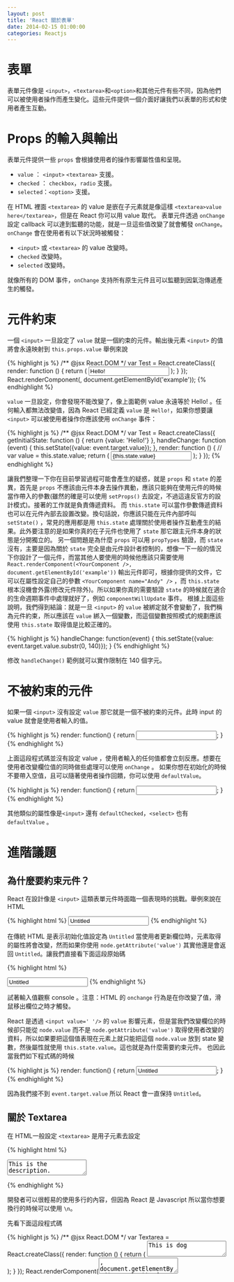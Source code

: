 ```yaml
---
layout: post
title: 'React 關於表單'
date: 2014-02-15 01:00:00
categories: Reactjs
---
```

# 表單
表單元件像是 `<input>`，`<textarea>`和`<option>`和其他元件有些不同，因為他們可以被使用者操作而產生變化。這些元件提供一個介面好讓我們以表單的形式和使用者產生互動。

# Props 的輸入與輸出
表單元件提供一些 `props` 會根據使用者的操作影響屬性值和呈現。
* `value` ： `<input>` `<textarea>` 支援。
* `checked` ： `checkbox`，`radio` 支援。
* `selected`：`<option>` 支援。

在 HTML 裡面 `<textarea>` 的 value 是嵌在子元素就是像這樣 `<textarea>value here</textarea>`，但是在 React 你可以用 value 取代。
表單元件透過 `onChange` 設定 callback 可以達到監聽的功能，就是一旦這些值改變了就會觸發 `onChange`。`onChange` 會在使用者有以下狀況時被觸發：
* `<input>` 或 `<textarea>` 的 value 改變時。
* `checked` 改變時。
* `selected` 改變時。

就像所有的 DOM 事件，`onChange` 支持所有原生元件且可以監聽到因氣泡傳遞產生的觸發。

# 元件約束
一個 `<input>` 一旦設定了 `value` 就是一個約束的元件。輸出後元素 `<input>` 的值將會永遠映射到 `this.props.value` 舉例來說

{% highlight js %}
/** @jsx React.DOM */
var Test = React.createClass({
  render: function () {
    return (
      <input type='text' value='Hello!' />
    );
  }
});
React.renderComponent(<Test />, document.getElementById('example'));
{% endhighlight %}

`value` 一旦設定，你會發現不能改變了，像上面範例 value 永遠等於 Hello! 。任何輸入都無法改變值，因為 React  已經定義 `value` 是 `Hello!`，如果你想要讓 `<input>` 可以被使用者操作你應該使用 `onChange` 事件：

{% highlight js %}
/** @jsx React.DOM */
var Test = React.createClass({
  getInitialState: function () {
    return {value: 'Hello!'}
  },
  handleChange: function (event) {
    this.setState({value: event.target.value});
  },
  render: function () {
    // var value = this.state.value;
    return (
      <input type='text' value={this.state.value} onChange={this.handleChange} />
    );
  }
});
{% endhighlight %}

讓我們整理一下你在目前學習過程可能會產生的疑惑，就是 `props` 和 `state` 的差異，首先是 `props` 不應該由元件本身去操作異動，應該只能夠在使用元件的時候當作帶入的參數(雖然的確是可以使用 `setProps()` 去設定，不過這違反官方的設計模式)。接著的工作就是負責傳遞資料。
而 `this.state` 可以當作參數傳遞資料也可以在元件內部去設置改變。換句話說，你應該只能在元件內部呼叫 `setState()` ，常見的應用都是用 `this.state` 處理關於使用者操作互動產生的結果。此外要注意的是如果你真的在子元件也使用了 `state` 那它跟主元件本身的狀態是分開獨立的。
另一個問題是為什麼 `props` 可以用 `propTypes` 驗證，而 `state` 沒有，主要是因為關於 `state` 完全是由元件設計者控制的，想像一下一般的情況下你設計了一個元件，而當其他人要使用的時候他應該只需要使用 `React.renderComponent(<YourComponent />, document.getElementById('example'))` 輸出元件即可，根據你提供的文件，它可以在屬性設定自己的參數 `<YourComponent name="Andy" />` ，而 `this.state` 根本沒機會外露(修改元件除外)。所以如果你真的需要驗證 `state` 的時候就在適合的生命週期事件中處理就好了，例如 `componentWillUpdate` 事件。
根據上面這些說明，我們得到結論：就是一旦 `<input>` 的 `value` 被綁定就不會變動了，我們稱為元件約束，所以應該在 `value` 綁入一個變數，而這個變數按照模式的規劃應該使用 `this.state` 取得值是比較正確的。

{% highlight js %}
handleChange: function(event) {
    this.setState({value: event.target.value.substr(0, 140)});
  }
{% endhighlight %}

修改 `handleChange()` 範例就可以實作限制在 140 個字元。

# 不被約束的元件
如果一個 `<input>` 沒有設定 `value` 那它就是一個不被約束的元件。此時 input 的 value 就會是使用者輸入的值。

{% highlight js %}
  render: function() {
    return <input type="text" />;
  }
{% endhighlight %}

上面這段程式碼並沒有設定 value ，使用者輸入的任何值都會立刻反應。想要在使用者改變欄位值的同時做些處理可以使用 `onChange` 。
如果你想在初始化的時候不要帶入空值，且可以隨著使用者操作回饋，你可以使用 `defaultValue`。

{% highlight js %}
render: function() {
  return <input type="text" defaultValue="Hello!" />;
}
{% endhighlight %}

其他類似的屬性像是`<input>` 還有 `defaultChecked`，`<select>` 也有 `defaultValue` 。

# 進階議題
## 為什麼要約束元件？
React 在設計像是 `<input>` 這類表單元件時面臨一個表現時的挑戰。舉例來說在 HTML

{% highlight html %}
  <input type="text" name="title" value="Untitled" />
{% endhighlight %}

在傳統 HTML 是表示初始化值設定為 `Untitled` 當使用者更新欄位時，元素取得的屬性將會改變，然而如果你使用 `node.getAttribute('value')` 其實他還是會返回 `Untitled`。讓我們直接看下面這段原始碼

{% highlight html %}
<html>
  <head>
    <title>Hello React</title>
    <script>
    var val1, val2;
    function Log () {
      console.log(this);
      console.log(this.getAttribute('value'));
      console.log(document.getElementsByName(this.name)[0].value);
      console.log(this.value);
    }
    </script>
  </head>
  <body>
    <input type='text' name='i1' value='Untitled' onchange="Log.apply(this)" />
  </body>
</html>
{% endhighlight %}

試著輸入值觀察 console 。注意：HTML 的 `onchange` 行為是在你改變了值，滑鼠移出欄位之時才觸發。

React 是透過 `<input value=' '/>` 的 `value` 影響元素，但是當我們改變欄位的時候卻只能從 `node.value` 而不是 `node.getAttribute('value')` 取得使用者改變的資料，所以如果要把這個值表現在元素上就只能把這個 `node.value` 放到 state 變數，然後屬性就使用 `this.state.value`。這也就是為什麼需要約束元件。
也因此當我們如下程式碼的時候

{% highlight js %}
render: function() {
  return <input type="text" name="title" value="Untitled" />;
}
{% endhighlight %}

因為我們接不到 `event.target.value` 所以 React 會一直保持 `Untitled`。

## 關於 Textarea
在 HTML一般設定 `<textarea>` 是用子元素去設定

{% highlight html %}
<textarea name="description">This is the description.</textarea>
{% endhighlight %}

開發者可以很輕易的使用多行的內容，但因為 React 是 Javascript 所以當你想要換行的時候可以使用 `\n`。

先看下面這段程式碼

{% highlight js %}
/** @jsx React.DOM */
var Textarea = React.createClass({
  render: function () {
    return (
      <textarea value='value' defaultValue='default'>This is dog</textarea>
    );
  }
});
React.renderComponent(<Textarea />, document.getElementById('example'));
{% endhighlight %}

其實我們這三個設定都可以用，但是子元素會等於 `defaultValue` 所以當子元素和 `defaultValue` 都用的時候會產生錯誤 `If you supply `defaultValue` on a <textarea>, do not pass children.` 而 `value` 會覆寫 `defaultValue` 。為了避免混淆我們一般建議只用 `value`，接下來的用法就和上面提到的一樣。

## 關於 Select
一般我們使用 `<select>` 要指定選項是透過在 `<option selcted>`，在 React 為了讓元件方便操作我們改用下面的方式

{% highlight js %}
/** @jsx React.DOM */
var Dropdown = React.createClass({
  render: function () {
    return (
      <select value={this.props.selected}>
        <option value="A">Apple</option>
        <option value="B">Banana</option>
        <option value="C">Cranberry</option>
      </select>
    );
  }
});
React.renderComponent(<Dropdown selected='C' />, document.getElementById('example'));
{% endhighlight %}

如果要是預設值也是用 `defaultValue` 如下

{% highlight js %}
/** @jsx React.DOM */
var Dropdown = React.createClass({
  render: function () {
    return (
      <select value={this.props.selected} defaultValue="B">
        <option value="A">Apple</option>
        <option value="B">Banana</option>
        <option value="C">Cranberry</option>
      </select>
    );
  }
});
React.renderComponent(<Dropdown />, document.getElementById('example'));
{% endhighlight %}
